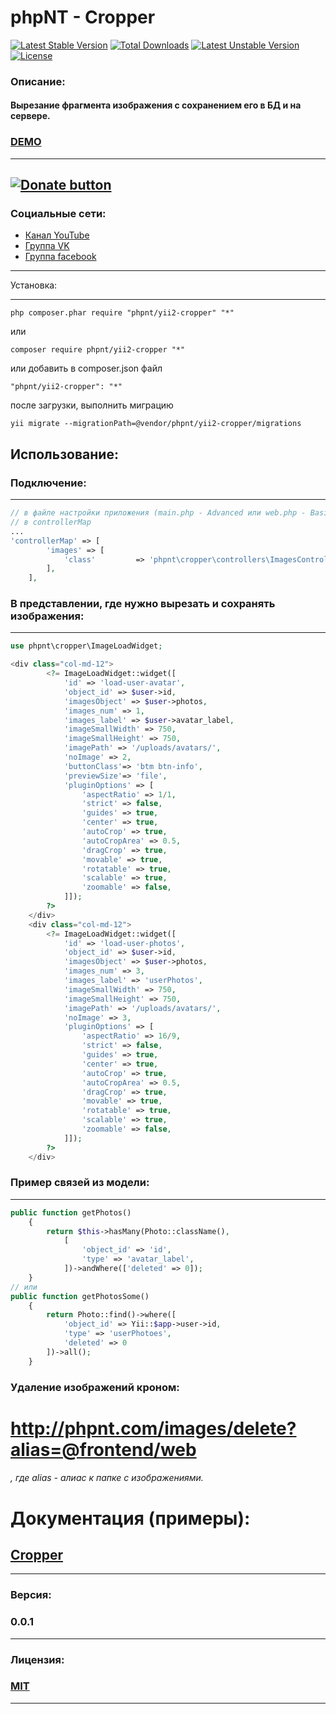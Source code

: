 phpNT - Cropper
================================
[![Latest Stable Version](https://poser.pugx.org/phpnt/yii2-cropper/v/stable)](https://packagist.org/packages/phpnt/yii2-cropper) [![Total Downloads](https://poser.pugx.org/phpnt/yii2-cropper/downloads)](https://packagist.org/packages/phpnt/yii2-cropper) [![Latest Unstable Version](https://poser.pugx.org/phpnt/yii2-cropper/v/unstable)](https://packagist.org/packages/phpnt/yii2-cropper) [![License](https://poser.pugx.org/phpnt/yii2-cropper/license)](https://packagist.org/packages/phpnt/yii2-cropper)
### Описание:
#### Вырезание фрагмента изображения с сохранением его в БД и на сервере.

### [DEMO](http://phpnt.com/widget/cropper)

------------
[![Donate button](https://www.paypal.com/en_US/i/btn/btn_donate_LG.gif)](http://phpnt.com/donate/index)
------------

### Социальные сети:
 - [Канал YouTube](https://www.youtube.com/c/phpnt)
 - [Группа VK](https://vk.com/phpnt)
 - [Группа facebook](https://www.facebook.com/Phpnt-595851240515413/)

------------

Установка:

------------

```
php composer.phar require "phpnt/yii2-cropper" "*"
```
или

```
composer require phpnt/yii2-cropper "*"
```

или добавить в composer.json файл

```
"phpnt/yii2-cropper": "*"
```
после загрузки, выполнить миграцию
```
yii migrate --migrationPath=@vendor/phpnt/yii2-cropper/migrations
```
## Использование:
### Подключение:
------------
```php
// в файле настройки приложения (main.php - Advanced или web.php - Basic) 
// в controllerMap
...
'controllerMap' => [
        'images' => [
            'class'         => 'phpnt\cropper\controllers\ImagesController',
        ],
    ],
```

### В представлении, где нужно вырезать и сохранять изображения:
------------
```php
use phpnt\cropper\ImageLoadWidget;

<div class="col-md-12">
        <?= ImageLoadWidget::widget([
            'id' => 'load-user-avatar',                                     // суффикс ID
            'object_id' => $user->id,                                       // ID объекта
            'imagesObject' => $user->photos,                                // уже загруженные изображения
            'images_num' => 1,                                              // максимальное количество изображений
            'images_label' => $user->avatar_label,                          // метка для изображения
            'imageSmallWidth' => 750,                                       // ширина миниатюры
            'imageSmallHeight' => 750,                                      // высота миниатюры
            'imagePath' => '/uploads/avatars/',                             // путь, куда будут записыватся изображения относительно алиаса
            'noImage' => 2,                                                 // 1 - no-logo, 2 - no-avatar, 3 - no-img или путь к другой картинке
            'buttonClass'=> 'btm btn-info',                                       // класс кнопки "обновить аватар"/"загрузить аватар" / по умолчанию btm btn-info
            'previewSize'=> 'file',                                         // размер изображения для превью(либо file_small, либо просто file)
            'pluginOptions' => [                                            // настройки плагина
                'aspectRatio' => 1/1,                                       // установите соотношение сторон рамки обрезки. По умолчанию свободное отношение.
                'strict' => false,                                          // true - рамка не может вызодить за холст, false - может
                'guides' => true,                                           // показывать пунктирные линии в рамке
                'center' => true,                                           // показывать центр в рамке изображения изображения
                'autoCrop' => true,                                         // показывать рамку обрезки при загрузке
                'autoCropArea' => 0.5,                                      // площидь рамки на холсте изображения при autoCrop (1 = 100% - 0 - 0%)
                'dragCrop' => true,                                         // создание новой рамки при клики в свободное место хоста (false - нельзя)
                'movable' => true,                                          // перемещать изображение холста (false - нельзя)
                'rotatable' => true,                                        // позволяет вращать изображение
                'scalable' => true,                                         // мастабирование изображения
                'zoomable' => false,
            ]]);
        ?>
    </div>
    <div class="col-md-12">
        <?= ImageLoadWidget::widget([
            'id' => 'load-user-photos',                                     // суффикс ID
            'object_id' => $user->id,                                       // ID объекта
            'imagesObject' => $user->photos,                                // уже загруженные изображения
            'images_num' => 3,                                              // максимальное количество изображений
            'images_label' => 'userPhotos',                                 // метка для изображения
            'imageSmallWidth' => 750,                                       // ширина миниатюры
            'imageSmallHeight' => 750,                                      // высота миниатюры
            'imagePath' => '/uploads/avatars/',                             // путь, куда будут записыватся изображения относительно алиаса
            'noImage' => 3,                                                 // 1 - no-logo, 2 - no-avatar или путь к другой картинке
            'pluginOptions' => [                                            // настройки плагина
                'aspectRatio' => 16/9,                                      // установите соотношение сторон рамки обрезки. По умолчанию свободное отношение.
                'strict' => false,                                          // true - рамка не может вызодить за холст, false - может
                'guides' => true,                                           // показывать пунктирные линии в рамке
                'center' => true,                                           // показывать центр в рамке изображения изображения
                'autoCrop' => true,                                         // показывать рамку обрезки при загрузке
                'autoCropArea' => 0.5,                                      // площидь рамки на холсте изображения при autoCrop (1 = 100% - 0 - 0%)
                'dragCrop' => true,                                         // создание новой рамки при клики в свободное место хоста (false - нельзя)
                'movable' => true,                                          // перемещать изображение холста (false - нельзя)
                'rotatable' => true,                                        // позволяет вращать изображение
                'scalable' => true,                                         // мастабирование изображения
                'zoomable' => false,
            ]]);
        ?>
    </div>
```
### Пример связей из модели:
------------
```php
public function getPhotos()
    {
        return $this->hasMany(Photo::className(),
            [
                'object_id' => 'id',
                'type' => 'avatar_label',
            ])->andWhere(['deleted' => 0]);
    }
// или
public function getPhotosSome()
    {
        return Photo::find()->where([
            'object_id' => Yii::$app->user->id,
            'type' => 'userPhotoes',
            'deleted' => 0
        ])->all();
    }
```
### Удаление изображений кроном:
# http://phpnt.com/images/delete?alias=@frontend/web
###### , где alias - алиас к папке с изображениями.
# Документация (примеры):
## [Cropper](https://fengyuanchen.github.io/cropper/)
------------
### Версия:
### 0.0.1
------------
### Лицензия:
### [MIT](https://ru.wikipedia.org/wiki/%D0%9B%D0%B8%D1%86%D0%B5%D0%BD%D0%B7%D0%B8%D1%8F_MIT)
------------

